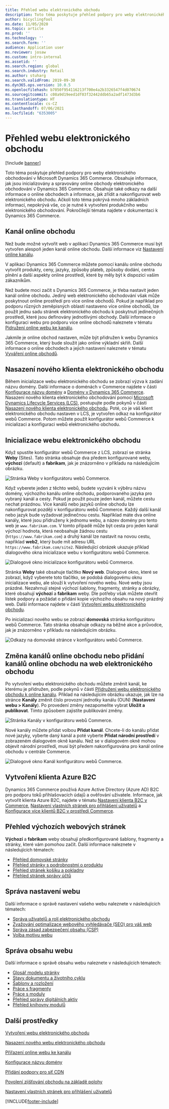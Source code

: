 ```yaml
---
title: Přehled webu elektronického obchodu
description: Toto téma poskytuje přehled podpory pro weby elektronického obchodování v Microsoft Dynamics 365 Commerce.
author: bicyclingfool
ms.date: 11/05/2020
ms.topic: article
ms.prod: ''
ms.technology: ''
ms.search.form: ''
audience: Application user
ms.reviewer: josaw
ms.custom: intro-internal
ms.assetid: ''
ms.search.region: global
ms.search.industry: Retail
ms.author: stuharg
ms.search.validFrom: 2019-09-30
ms.dyn365.ops.version: 10.0.5
ms.openlocfilehash: b7050f954116213f700e4a2b3326547f4d070674
ms.sourcegitcommit: c08a9d19eed1df03f32442ddb65a2adf1473d3b6
ms.translationtype: HT
ms.contentlocale: cs-CZ
ms.lasthandoff: 07/06/2021
ms.locfileid: "6353005"
---
```

# <a name="e-commerce-site-overview"></a>Přehled webu elektronického obchodu

[!include [banner](includes/banner.md)]

Toto téma poskytuje přehled podpory pro weby elektronického obchodování v Microsoft Dynamics 365 Commerce. Obsahuje informace, jak jsou inicializovány a spravovány online obchody elektronického obchodování v Dynamics 365 Commerce. Obsahuje také odkazy na další informace o online obchodech a informace, jak zřídit a nakonfigurovat web elektronického obchodu. Ačkoli toto téma pokrývá mnoho základních informací, nepokrývá vše, co je nutné k vytvoření produkčního webu elektronického obchodování. Pokročilejší témata najdete v dokumentaci k Dynamics 365 Commerce.

## <a name="online-store-channel"></a>Kanál online obchodu

Než bude možné vytvořit web v aplikaci Dynamics 365 Commerce musí být vytvořen alespoň jeden kanál online obchodu. Další informace viz [Nastavení online kanálu](channel-setup-online.md). 

V aplikaci Dynamics 365 Commerce můžete pomocí kanálu online obchodu vytvořit produkty, ceny, jazyky, způsoby plateb, způsoby dodání, centra plnění a další aspekty online prostředí, které by měly být k dispozici vašim zákazníkům.

Než budete moci začít s Dynamics 365 Commerce, je třeba nastavit jeden kanál online obchodu. Jediný web elektronického obchodování však může poskytnout online prostředí pro více online obchodů. Pokud je například pro podporu různých zeměpisných oblastí nastaveno více online obchodů, lze použít jednu sadu stránek elektronického obchodu k poskytnutí jedinečných prostředí, které jsou definovány jednotlivými obchody. Další informace o konfiguraci webu pro podporu více online obchodů naleznete v tématu [Pidružení online webu ke kanálu](associate-site-online-store.md).

Jakmile je online obchod nastaven, může být přidružen k webu Dynamics 365 Commerce, který bude sloužit jako online výkladní skříň. Další informace o online obchodech a jejich nastavení naleznete v tématu [Vyváření online obchodů](/dynamics365/unified-operations/retail/online-stores).

## <a name="deploy-a-new-e-commerce-tenant"></a>Nasazení nového klienta elektronického obchodu

Během inicializace webu elektronického obchodu se zobrazí výzva k zadání názvu domény. Další informace o doménách v Commerce najdete v části [Konfigurace názvu domény](configure-your-domain-name.md) a [Domény v Dynamics 365 Commerce](domains-commerce.md). Nasazení nového klienta elektronického obchodování pomocí [Microsoft Dynamics Lifecycle Services (LCS)](/dynamics365/unified-operations/dev-itpro/lifecycle-services/lcs-user-guide), postupujte podle pokynů v části [Nasazení nového klienta elektronického obchodu](deploy-ecommerce-site.md). Poté, co je váš klient elektronického obchodu nastaven v LCS, je vytvořen odkaz na konfigurátor webů Commerce. Potom můžete použít konfigurátor webů Commerce k inicializaci a konfiguraci webů elektronického obchodu.

## <a name="initialize-your-e-commerce-site"></a>Inicializace webu elektronického obchodu

Když spustíte konfigurátor webů Commerce z LCS, zobrazí se stránka **Weby** (Sites). Tato stránka obsahuje dva předem konfigurované weby, **výchozí** (default) a **fabrikam**, jak je znázorněno v příkladu na následujícím obrázku.

![Stránka Weby v konfigurátoru webů Commerce.](media/e-commerce-site-01.png)

Když vyberete jeden z těchto webů, budete vyzváni k výběru názvu domény, výchozího kanálu online obchodu, podporovaného jazyka pro vybraný kanál a cesty. Pokud je použit pouze jeden kanál, můžete cestu nechat prázdnou. Více kanálů nebo jazyků online obchodu lze nakonfigurovat později v konfigurátoru webů Commerce. Každý další kanál nebo jazyk bude vyžadovat jedinečnou cestu. Například máte dva online kanály, které jsou přidruženy k jednomu webu, a název domény pro tento web je `www.fabrikam.com`. V tomto případě může být cesta pro jeden kanál výchozí hodnota, která neobsahuje žádnou cestu (`https://www.fabrikam.com`) a druhý kanál lze nastavit na novou cestu, například **web2**, který bude mít adresu URL `https://www.fabrikam.com/site2`. Následující obrázek ukazuje příklad dialogového okna inicializace webu v konfigurátoru webů Commerce.

![Dialogové okno inicializace konfigurátoru webů Commerce.](media/e-commerce-site-02.png)

Stránka **Weby** také obsahuje tlačítko **Nový web**. Dialogové okno, které se zobrazí, když vyberete toto tlačítko, se podobá dialogovému oknu inicializace webu, ale slouží k vytvoření nového webu. Nové weby jsou prázdné. Nezahrnují stejné výchozí šablony, fragmenty, stránky a obrázky, které obsahují **výchozí** a **fabrikam** weby. Dle potřeby však můžete otevřít lístek podpory a požádat o přidání kopie výchozího obsahu na nový prázdný web. Další informace najdete v části [Vytvoření webu elektronického obchodu](create-ecommerce-site.md).

Po inicializaci nového webu se zobrazí **domovská** stránka konfigurátoru webů Commerce. Tato stránka obsahuje odkazy na běžné akce a průvodce, jak je znázorněno v příkladu na následujícím obrázku.

![Odkazy na domovské stránce v konfigurátoru webů Commerce.](media/e-commerce-site-03.png)

## <a name="modify-online-store-channels-or-add-online-store-channels-to-an-e-commerce-site"></a>Změna kanálů online obchodu nebo přidání kanálů online obchodu na web elektronického obchodu

Po vytvoření webu elektronického obchodu můžete změnit kanál, ke kterému je přidružen, podle pokynů v části [Přidružení webu elektronického obchodu k online kanálu](associate-site-online-store.md). Příklad na následujícím obrázku ukazuje, jak lze na stránce **Kanály** změnit číslo provozní jednotky kanálu (OUN) (**Nastavení webu \> Kanály**). Po provedení změny nezapomeňte vybrat **Uložit a publikovat**. Tímto způsobem zajistíte publikování změny.

![Stránka Kanály v konfigurátoru webů Commerce.](media/e-commerce-site-04.png)

Nové kanály můžete přidat volbou **Přidat kanál**. Chcete-li do kanálu přidat nové jazyky, vyberte daný kanál a poté vyberte **Přidat národní prostředí** v zobrazeném dialogovém okně kanálu. Než se v dialogovém okně mohou objevit národní prostředí, musí být předem nakonfigurována pro kanál online obchodu v centrále Commerce.

![Dialogové okno Kanál konfigurátoru webů Commerce.](media/e-commerce-site-05.png)

## <a name="set-up-an-azure-b2c-tenant"></a>Vytvoření klienta Azure B2C

Dynamics 365 Commerce používá Azure Active Directory (Azure AD) B2C pro podporu toků přihlašovacích údajů a ověřování uživatele. Informace, jak vytvořit klienta Azure B2C, najdete v tématu [Nastavení klienta B2C v Commerce](set-up-b2c-tenant.md), [Nastavení vlastních stránek pro přihlášení uživatelů](custom-pages-user-logins.md) a [Konfigurace více klientů B2C v prostředí Commerce](configure-multi-b2c-tenants.md).

## <a name="overview-of-the-default-site-pages"></a>Přehled výchozích webových stránek

**Výchozí** a **fabrikam** weby obsahují předkonfigurované šablony, fragmenty a stránky, které vám pomohou začít. Další informace naleznete v následujících tématech:

- [Přehled domovské stránky](quick-tour-home-page.md)
- [Přehled stránky s podrobnostmi o produktu](quick-tour-pdp.md)
- [Přehled stránek košíku a pokladny](quick-tour-cart-checkout.md)
- [Přehled stránek správy účtů](quick-tour-account-management.md)

## <a name="manage-site-settings"></a>Správa nastavení webu

Další informace o správě nastavení vašeho webu naleznete v následujících tématech:

- [Správa uživatelů a rolí elektronického obchodu](manage-ecommerce-users-roles.md)
- [Zvažování optimalizace webového vyhledávače (SEO) pro váš web](/search-engine-optimization-considerations.md)
- [Správa zásad zabezpečení obsahu (CSP)](manage-csp.md)
- [Volba motivu webu](select-site-theme.md)

## <a name="manage-site-content"></a>Správa obsahu webu

Další informace o správě obsahu webu naleznete v následujících tématech:

- [Glosář modelu stránky](page-elements-overview.md)
- [Stavy dokumentu a životního cyklu](document-states-overview.md)
- [Šablony a rozložení](templates-layouts-overview.md)
- [Práce s fragmenty](work-with-fragments.md)
- [Práce s moduly](work-with-modules.md)
- [Přehled správy digitálních aktiv](dam-overview.md)
- [Přehled knihovny modulů](starter-kit-overview.md)

## <a name="additional-resources"></a>Další prostředky

[Vytvoření webu elektronického obchodu](create-ecommerce-site.md)

[Nasazení nového webu elektronického obchodu](deploy-ecommerce-site.md)

[Přiřazení online webu ke kanálu](associate-site-online-store.md)

[Konfigurace názvu domény](configure-your-domain-name.md)

[Přidání podpory pro síť CDN](add-cdn-support.md)

[Povolení zjišťování obchodu na základě polohy](enable-store-detection.md)

[Nastavení vlastních stránek pro přihlášení uživatelů](custom-pages-user-logins.md)


[!INCLUDE[footer-include](../includes/footer-banner.md)]